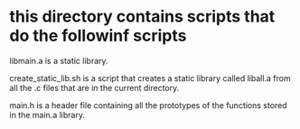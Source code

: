 # this directory contains scripts that do the followinf scripts

 libmain.a is a static library.

 create_static_lib.sh is a script that creates a static library called liball.a from all the .c files that are in the current directory.

 main.h is a header file containing all the prototypes of the functions stored in the main.a library.
